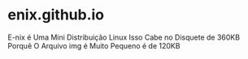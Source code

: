 # enix.github.io
E-nix é Uma Mini Distribuição Linux Isso Cabe no Disquete de 360KB Porquê O Arquivo img é Muito Pequeno é de 120KB

